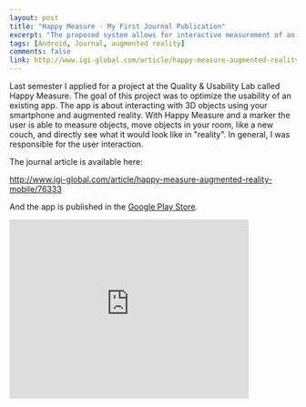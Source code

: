 ```yaml
---
layout: post
title: "Happy Measure - My First Journal Publication"
excerpt: "The proposed system allows for interactive measurement of an object’s size and the creation of primitive based 3D models from a single photograph." 
tags: [Android, Journal, augmented reality]
comments: false
link: http://www.igi-global.com/article/happy-measure-augmented-reality-mobile/76333
---
```

Last semester I applied for a project at the Quality & Usability Lab called Happy Measure. The goal of this project was to optimize the usability of an existing app. The app is about interacting with 3D objects using your smartphone and augmented reality. With Happy Measure and a marker the user is able to measure objects, move objects in your room, like a new couch, and directly see what it would look like in "reality". In general, I was responsible for the user interaction.

The journal article is available here: 

<a href="http://www.igi-global.com/article/happy-measure-augmented-reality-mobile/76333">http://www.igi-global.com/article/happy-measure-augmented-reality-mobile/76333</a>

And the app is published in the <a href="https://play.google.com/store/apps/details?id=de.tlabs.maren.furnishing.client2.android&hl=de">Google Play Store</a>.
<iframe width="420" height="315" src="http://www.youtube.com/embed/68W60pkRBvE" frameborder="0" allowfullscreen></iframe>



